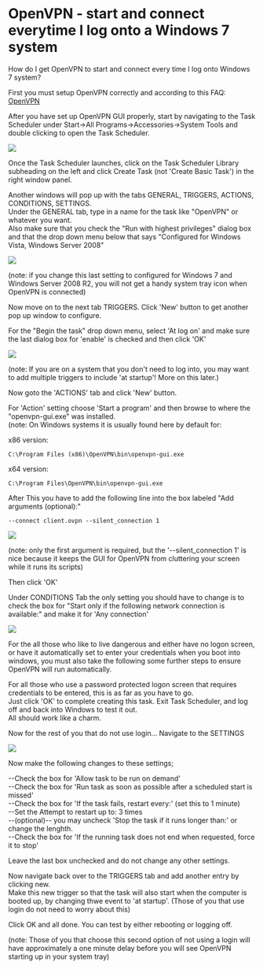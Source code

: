 OpenVPN - start and connect everytime I log onto a Windows 7 system
===================================================================

How do I get OpenVPN to start and connect every time I log onto Windows 7 system?  
  
First you must setup OpenVPN correctly and according to this FAQ: [OpenVPN](https://www.feralhosting.com/faq/view?question=5)  
  
After you have set up OpenVPN GUI properly, start by navigating to the Task Scheduler under Start-&gt;All Programs-&gt;Accessories-&gt;System Tools and double clicking to open the Task Scheduler.  
  
![](https://raw.github.com/feralhosting/feralfilehosting/master/Feral%20Wiki/Installable%20software/OpenVPN%20-%20start%20and%20connect%20everytime%20I%20log%20onto%20a%20Windows%207%20system/1.jpg)  
  
Once the Task Scheduler launches, click on the Task Scheduler Library subheading on the left and click Create Task (not 'Create Basic Task') in the right window panel.  
  
Another windows will pop up with the tabs GENERAL, TRIGGERS, ACTIONS, CONDITIONS, SETTINGS.  
Under the GENERAL tab, type in a name for the task like "OpenVPN" or whatever you want.  
Also make sure that you check the "Run with highest privileges" dialog box and that the drop down menu below that says "Configured for Windows Vista, Windows Server 2008"  
  
![](https://raw.github.com/feralhosting/feralfilehosting/master/Feral%20Wiki/Installable%20software/OpenVPN%20-%20start%20and%20connect%20everytime%20I%20log%20onto%20a%20Windows%207%20system/2.jpg)  
  
(note: if you change this last setting to configured for Windows 7 and Windows Server 2008 R2, you will not get a handy system tray icon when OpenVPN is connected)  
  
Now move on to the next tab TRIGGERS. Click 'New' button to get another pop up window to configure.  
  
For the "Begin the task" drop down menu, select 'At log on' and make sure the last dialog box for 'enable' is checked and then click 'OK'  
  
![](https://raw.github.com/feralhosting/feralfilehosting/master/Feral%20Wiki/Installable%20software/OpenVPN%20-%20start%20and%20connect%20everytime%20I%20log%20onto%20a%20Windows%207%20system/3.jpg)  
  
(note: If you are on a system that you don't need to log into, you may want to add multiple triggers to include 'at startup'! More on this later.)  
  
Now goto the 'ACTIONS' tab and click 'New' button.  
  
For 'Action' setting choose 'Start a program' and then browse to where the "openvpn-gui.exe" was installed.  
(note: On Windows systems it is usually found here by default for:  
  
x86 version:  
  

    C:\Program Files (x86)\OpenVPN\bin\openvpn-gui.exe

  
x64 version:  
  

    C:\Program Files\OpenVPN\bin\openvpn-gui.exe

  
After This you have to add the following line into the box labeled "Add arguments (optional):"  
  

    --connect client.ovpn --silent_connection 1

  
![](https://raw.github.com/feralhosting/feralfilehosting/master/Feral%20Wiki/Installable%20software/OpenVPN%20-%20start%20and%20connect%20everytime%20I%20log%20onto%20a%20Windows%207%20system/4.jpg)  
  
(note: only the first argument is required, but the '--silent\_connection 1' is nice because it keeps the GUI for OpenVPN from cluttering your screen while it runs its scripts)  
  
Then click 'OK'  
  
Under CONDITIONS Tab the only setting you should have to change is to check the box for "Start only if the following network connection is available:" and make it for 'Any connection'  
  
![](https://raw.github.com/feralhosting/feralfilehosting/master/Feral%20Wiki/Installable%20software/OpenVPN%20-%20start%20and%20connect%20everytime%20I%20log%20onto%20a%20Windows%207%20system/5.jpg)  
  
For the all those who like to live dangerous and either have no logon screen, or have it automatically set to enter your credentials when you boot into windows, you must also take the following some further steps to ensure OpenVPN will run automatically.  
  
For all those who use a password protected logon screen that requires credentials to be entered, this is as far as you have to go.  
Just click 'OK' to complete creating this task. Exit Task Scheduler, and log off and back into Windows to test it out.  
All should work like a charm.  
  
Now for the rest of you that do not use login... Navigate to the SETTINGS  
  
![](https://raw.github.com/feralhosting/feralfilehosting/master/Feral%20Wiki/Installable%20software/OpenVPN%20-%20start%20and%20connect%20everytime%20I%20log%20onto%20a%20Windows%207%20system/6.jpg)  
  
Now make the following changes to these settings;  
  
--Check the box for 'Allow task to be run on demand'  
--Check the box for 'Run task as soon as possible after a scheduled start is missed'  
--Check the box for 'If the task fails, restart every:' (set this to 1 minute)  
--Set the Attempt to restart up to: 3 times  
--(optional)-- you may uncheck 'Stop the task if it runs longer than:' or change the lenghth.  
--Check the box for 'If the running task does not end when requested, force it to stop'  
  
Leave the last box unchecked and do not change any other settings.  
  
Now navigate back over to the TRIGGERS tab and add another entry by clicking new.  
Make this new trigger so that the task will also start when the computer is booted up, by changing thwe event to 'at startup'. (Those of you that use login do not need to worry about this)  
  
Click OK and all done. You can test by either rebooting or logging off.  
  
(note: Those of you that choose this second option of not using a login will have approximately a one minute delay before you will see OpenVPN starting up in your system tray)  
  

